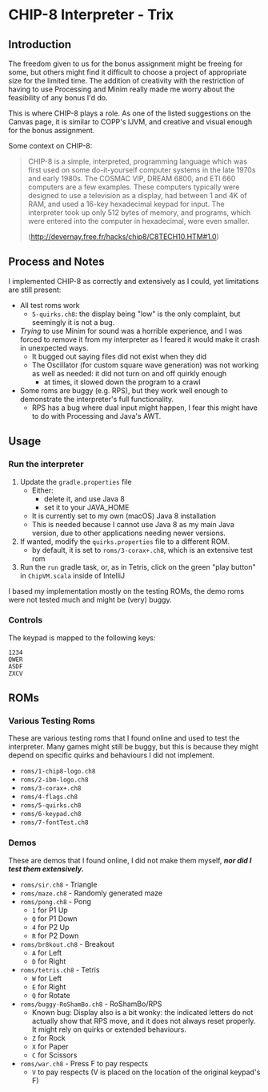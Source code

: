# CHIP-8 Interpreter - Trix

## Introduction
The freedom given to us for the bonus assignment might be freeing for some, but others might find it difficult to choose a project of appropriate size for the limited time.
The addition of creativity with the restriction of having to use Processing and Minim really made me worry about the feasibility of any bonus I'd do.

This is where CHIP-8 plays a role. As one of the listed suggestions on the Canvas page, it is similar to COPP's IJVM, and creative and visual enough for the bonus assignment.

Some context on CHIP-8:

> CHIP-8 is a simple, interpreted, programming language which was first used on some do-it-yourself computer systems in the late 1970s and early 1980s. The COSMAC VIP, DREAM 6800, and ETI 660 computers are a few examples. These computers typically were designed to use a television as a display, had between 1 and 4K of RAM, and used a 16-key hexadecimal keypad for input. The interpreter took up only 512 bytes of memory, and programs, which were entered into the computer in hexadecimal, were even smaller.
>
> (http://devernay.free.fr/hacks/chip8/C8TECH10.HTM#1.0)

## Process and Notes

I implemented CHIP-8 as correctly and extensively as I could, yet limitations are still present:
- All test roms work
  - `5-quirks.ch8`: the display being "low" is the only complaint, but seemingly it is not a bug. 
- *Trying* to use Minim for sound was a horrible experience, and I was forced to remove it from my interpreter as I feared it would make it crash in unexpected ways.
  - It bugged out saying files did not exist when they did
  - The Oscillator (for custom square wave generation) was not working as well as needed: it did not turn on and off quirkly enough
    - at times, it slowed down the program to a crawl 
- Some roms are buggy (e.g. RPS), but they work well enough to demonstrate the interpreter's full functionality.
  - RPS has a bug where dual input might happen, I fear this might have to do with Processing and Java's AWT.

## Usage
### Run the interpreter
1. Update the `gradle.properties` file
   - Either:
     - delete it, and use Java 8
     - set it to your JAVA_HOME
   - It is currently set to my own (macOS) Java 8 installation
   - This is needed because I cannot use Java 8 as my main Java version, due to other applications needing newer versions.
2. If wanted, modify the `quirks.properties` file to a different ROM.
   - by default, it is set to `roms/3-corax+.ch8`, which is an extensive test rom
3. Run the `run` gradle task, or, as in Tetris, click on the green "play button" in `ChipVM.scala` inside of IntelliJ

I based my implementation mostly on the testing ROMs, the demo roms were not tested much and might be (very) buggy.

### Controls
The keypad is mapped to the following keys:
```
1234
QWER
ASDF
ZXCV
```

## ROMs
### Various Testing Roms
These are various testing roms that I found online and used to test the interpreter.
Many games might still be buggy, but this is because they might depend on specific quirks and behaviours I did not implement.

- `roms/1-chip8-logo.ch8`
- `roms/2-ibm-logo.ch8`
- `roms/3-corax+.ch8`
- `roms/4-flags.ch8`
- `roms/5-quirks.ch8`
- `roms/6-keypad.ch8`
- `roms/7-fontTest.ch8`

### Demos
These are demos that I found online, I did not make them myself, ***nor did I test them extensively.***

- `roms/sir.ch8` - Triangle
- `roms/maze.ch8` - Randomly generated maze
- `roms/pong.ch8` - Pong
  - `1` for P1 Up
  - `Q` for P1 Down
  - `4` for P2 Up
  - `R` for P2 Down
- `roms/br8kout.ch8` - Breakout
  - `A` for Left
  - `D` for Right
- `roms/tetris.ch8` - Tetris
  - `W` for Left
  - `E` for Right
  - `Q` for Rotate
- `roms/buggy-RoShamBo.ch8` - RoShamBo/RPS
  - Known bug: Display also is a bit wonky: the indicated letters do not actually show that RPS move, and it does not always reset properly. It might rely on quirks or extended behaviours.
  - `Z` for Rock
  - `X` for Paper
  - `C` for Scissors
- `roms/war.ch8` - Press F to pay respects
  - `V` to pay respects (V is placed on the location of the original keypad's F)